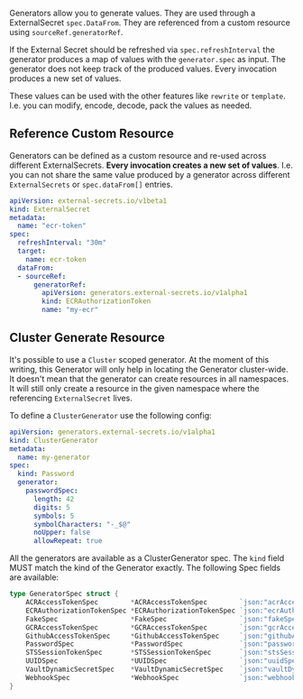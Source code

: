 Generators allow you to generate values. They are used through a ExternalSecret `spec.DataFrom`. They are referenced from a custom resource using `sourceRef.generatorRef`.

If the External Secret should be refreshed via `spec.refreshInterval` the generator produces a map of values with the `generator.spec` as input. The generator does not keep track of the produced values. Every invocation produces a new set of values.

These values can be used with the other features like `rewrite` or `template`. I.e. you can modify, encode, decode, pack the values as needed.

## Reference Custom Resource

Generators can be defined as a custom resource and re-used across different ExternalSecrets. **Every invocation creates a new set of values**. I.e. you can not share the same value produced by a generator across different `ExternalSecrets` or `spec.dataFrom[]` entries.

```yaml
apiVersion: external-secrets.io/v1beta1
kind: ExternalSecret
metadata:
  name: "ecr-token"
spec:
  refreshInterval: "30m"
  target:
    name: ecr-token
  dataFrom:
  - sourceRef:
      generatorRef:
        apiVersion: generators.external-secrets.io/v1alpha1
        kind: ECRAuthorizationToken
        name: "my-ecr"
```

## Cluster Generate Resource

It's possible to use a `Cluster` scoped generator. At the moment of this writing, this Generator
will only help in locating the Generator cluster-wide. It doesn't mean that the generator can create resources in all
namespaces. It will still only create a resource in the given namespace where the referencing `ExternalSecret` lives.

To define a `ClusterGenerator` use the following config:

```yaml
apiVersion: generators.external-secrets.io/v1alpha1
kind: ClusterGenerator
metadata:
  name: my-generator
spec:
  kind: Password
  generator:
    passwordSpec:
      length: 42
      digits: 5
      symbols: 5
      symbolCharacters: "-_$@"
      noUpper: false
      allowRepeat: true
```

All the generators are available as a ClusterGenerator spec. The `kind` field MUST match the kind of the Generator
exactly. The following Spec fields are available:

```go
type GeneratorSpec struct {
	ACRAccessTokenSpec        *ACRAccessTokenSpec        `json:"acrAccessTokenSpec,omitempty"`
	ECRAuthorizationTokenSpec *ECRAuthorizationTokenSpec `json:"ecrAuthorizationTokenSpec,omitempty"`
	FakeSpec                  *FakeSpec                  `json:"fakeSpec,omitempty"`
	GCRAccessTokenSpec        *GCRAccessTokenSpec        `json:"gcrAccessTokenSpec,omitempty"`
	GithubAccessTokenSpec     *GithubAccessTokenSpec     `json:"githubAccessTokenSpec,omitempty"`
	PasswordSpec              *PasswordSpec              `json:"passwordSpec,omitempty"`
	STSSessionTokenSpec       *STSSessionTokenSpec       `json:"stsSessionTokenSpec,omitempty"`
	UUIDSpec                  *UUIDSpec                  `json:"uuidSpec,omitempty"`
	VaultDynamicSecretSpec    *VaultDynamicSecretSpec    `json:"vaultDynamicSecretSpec,omitempty"`
	WebhookSpec               *WebhookSpec               `json:"webhookSpec,omitempty"`
}
```
